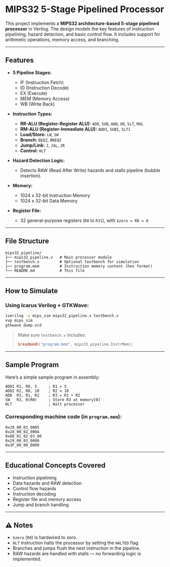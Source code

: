 # MIPS32 5-Stage Pipelined Processor

This project implements a **MIPS32 architecture-based 5-stage pipelined processor** in Verilog. The design models the key features of instruction pipelining, hazard detection, and basic control flow. It includes support for arithmetic operations, memory access, and branching.

---

##  Features

- **5 Pipeline Stages:**
  - IF (Instruction Fetch)
  - ID (Instruction Decode)
  - EX (Execute)
  - MEM (Memory Access)
  - WB (Write Back)

- **Instruction Types:**
  - **RR-ALU (Register-Register ALU):** `ADD`, `SUB`, `AND`, `OR`, `SLT`, `MUL`
  - **RM-ALU (Register-Immediate ALU):** `ADDI`, `SUBI`, `SLTI`
  - **Load/Store:** `LW`, `SW`
  - **Branch:** `BEQZ`, `BNEQZ`
  - **Jump/Link:** `J`, `JAL`, `JR`
  - **Control:** `HLT`

- **Hazard Detection Logic:**
  - Detects RAW (Read After Write) hazards and stalls pipeline (bubble insertion).

- **Memory:**
  - 1024 x 32-bit Instruction Memory
  - 1024 x 32-bit Data Memory

- **Register File:**
  - 32 general-purpose registers (`R0` to `R31`), with `$zero = R0 = 0`

---

##  File Structure
```
mips32_pipeline/
├── mips32_pipeline.v   # Main processor module
├── testbench.v         # Optional testbench for simulation
├── program.mem         # Instruction memory content (hex format)
└── README.md           # This file
```

---

##  How to Simulate

### Using Icarus Verilog + GTKWave:

```sh
iverilog -o mips_sim mips32_pipeline.v testbench.v
vvp mips_sim
gtkwave dump.vcd
```

> Make sure `testbench.v` includes:
> ```verilog
> $readmemh("program.mem", mips32_pipeline.InstrMem);
> ```

---

##  Sample Program

Here’s a simple sample program in assembly:

```assembly
ADDI R1, R0, 5     ; R1 = 5
ADDI R2, R0, 10    ; R2 = 10
ADD  R3, R1, R2    ; R3 = R1 + R2
SW   R3, 0(R0)     ; Store R3 at memory[0]
HLT                ; Halt processor
```

### Corresponding machine code (in `program.mem`):
```text
0x28_00_01_0005
0x28_00_02_000A
0x00_01_02_03_00
0x29_00_03_0000
0x3F_00_00_0000
```

---

##  Educational Concepts Covered

- Instruction pipelining
- Data hazards and RAW detection
- Control flow hazards
- Instruction decoding
- Register file and memory access
- Jump and branch handling

---

## ⚠ Notes

- `$zero` (`R0`) is hardwired to zero.
- `HLT` instruction halts the processor by setting the `HALTED` flag.
- Branches and jumps flush the next instruction in the pipeline.
- RAW hazards are handled with stalls — no forwarding logic is implemented.

